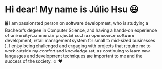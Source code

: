 <h1 text-align: "center">Hi dear! My name is Júlio Hsu 😃</h1>

🖥️ I am passionated person on software development, who is studying a Bachelor’s degree in Computer Science, 
and having a hands-on experience of university/commercial projects( such as opensource software development, 
retail management system for small to mid-sized businesses ). 
I enjoy being challenged and engaging with projects that require me to work outside my comfort and knowledge set, 
as continuing to learn new languages and development techniques are important to me and the success of the society. ☺️ ❤️ 
